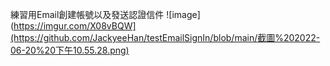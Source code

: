 練習用Email創建帳號以及發送認證信件
![image](https://imgur.com/X08vBQW](https://github.com/JackyeeHan/testEmailSignIn/blob/main/截圖%202022-06-20%20下午10.55.28.png)
